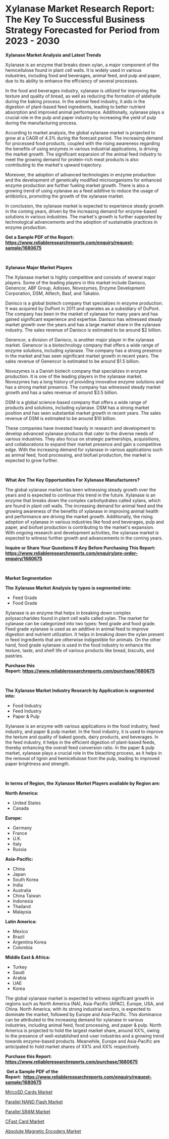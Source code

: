 <p><h1>Xylanase Market Research Report: The Key To Successful Business Strategy Forecasted for Period from 2023 - 2030</h1></p><p><strong>Xylanase Market Analysis and Latest Trends</strong></p>
<p><p>Xylanase is an enzyme that breaks down xylan, a major component of the hemicellulose found in plant cell walls. It is widely used in various industries, including food and beverages, animal feed, and pulp and paper, due to its ability to enhance the efficiency of several processes.</p><p>In the food and beverages industry, xylanase is utilized for improving the texture and quality of bread, as well as reducing the formation of aldehyde during the baking process. In the animal feed industry, it aids in the digestion of plant-based feed ingredients, leading to better nutrient absorption and improved animal performance. Additionally, xylanase plays a crucial role in the pulp and paper industry by increasing the yield of pulp during the manufacturing process.</p><p>According to market analysis, the global xylanase market is projected to grow at a CAGR of 4.3% during the forecast period. The increasing demand for processed food products, coupled with the rising awareness regarding the benefits of using enzymes in various industrial applications, is driving the market growth. The significant expansion of the animal feed industry to meet the growing demand for protein-rich meat products is also contributing to the market's upward trajectory.</p><p>Moreover, the adoption of advanced technologies in enzyme production and the development of genetically modified microorganisms for enhanced enzyme production are further fueling market growth. There is also a growing trend of using xylanase as a feed additive to reduce the usage of antibiotics, promoting the growth of the xylanase market.</p><p>In conclusion, the xylanase market is expected to experience steady growth in the coming years, driven by the increasing demand for enzyme-based solutions in various industries. The market's growth is further supported by technological advancements and the adoption of sustainable practices in enzyme production.</p></p>
<p><strong>Get a Sample PDF of the Report:&nbsp; <a href="https://www.reliableresearchreports.com/enquiry/request-sample/1680675">https://www.reliableresearchreports.com/enquiry/request-sample/1680675</a></strong></p>
<p>&nbsp;</p>
<p><strong>Xylanase Major Market Players</strong></p>
<p><p>The Xylanase market is highly competitive and consists of several major players. Some of the leading players in this market include Danisco, Genencor, ABF Group, Adisseo, Novozymes, Enzyme Development Corporation, DSM, Alltech, Basf, and Takabio.</p><p>Danisco is a global biotech company that specializes in enzyme production. It was acquired by DuPont in 2011 and operates as a subsidiary of DuPont. The company has been in the market of xylanase for many years and has gained significant experience and expertise. Danisco has witnessed steady market growth over the years and has a large market share in the xylanase industry. The sales revenue of Danisco is estimated to be around $2 billion.</p><p>Genencor, a division of Danisco, is another major player in the xylanase market. Genencor is a biotechnology company that offers a wide range of enzyme solutions, including xylanase. The company has a strong presence in the market and has seen significant market growth in recent years. The sales revenue of Genencor is estimated to be around $1.5 billion.</p><p>Novozymes is a Danish biotech company that specializes in enzyme production. It is one of the leading players in the xylanase market. Novozymes has a long history of providing innovative enzyme solutions and has a strong market presence. The company has witnessed steady market growth and has a sales revenue of around $3.5 billion.</p><p>DSM is a global science-based company that offers a wide range of products and solutions, including xylanase. DSM has a strong market position and has seen substantial market growth in recent years. The sales revenue of DSM is estimated to be around $10 billion.</p><p>These companies have invested heavily in research and development to develop advanced xylanase products that cater to the diverse needs of various industries. They also focus on strategic partnerships, acquisitions, and collaborations to expand their market presence and gain a competitive edge. With the increasing demand for xylanase in various applications such as animal feed, food processing, and biofuel production, the market is expected to grow further.</p></p>
<p>&nbsp;</p>
<p><strong>What Are The Key Opportunities For Xylanase Manufacturers?</strong></p>
<p><p>The global xylanase market has been witnessing steady growth over the years and is expected to continue this trend in the future. Xylanase is an enzyme that breaks down the complex carbohydrates called xylans, which are found in plant cell walls. The increasing demand for animal feed and the growing awareness of the benefits of xylanase in improving animal health and performance are driving the market growth. Additionally, the rising adoption of xylanase in various industries like food and beverages, pulp and paper, and biofuel production is contributing to the market's expansion. With ongoing research and development activities, the xylanase market is expected to witness further growth and advancements in the coming years.</p></p>
<p><strong>Inquire or Share Your Questions If Any Before Purchasing This Report: <a href="https://www.reliableresearchreports.com/enquiry/pre-order-enquiry/1680675">https://www.reliableresearchreports.com/enquiry/pre-order-enquiry/1680675</a></strong></p>
<p>&nbsp;</p>
<p><strong>Market Segmentation</strong></p>
<p><strong>The Xylanase Market Analysis by types is segmented into:</strong></p>
<p><ul><li>Feed Grade</li><li>Food Grade</li></ul></p>
<p><p>Xylanase is an enzyme that helps in breaking down complex polysaccharides found in plant cell walls called xylan. The market for xylanase can be categorized into two types: feed grade and food grade. Feed grade xylanase is used as an additive in animal feed to improve digestion and nutrient utilization. It helps in breaking down the xylan present in feed ingredients that are otherwise indigestible for animals. On the other hand, food grade xylanase is used in the food industry to enhance the texture, taste, and shelf life of various products like bread, biscuits, and pastries.</p></p>
<p><strong>Purchase this Report:&nbsp;<a href="https://www.reliableresearchreports.com/purchase/1680675">https://www.reliableresearchreports.com/purchase/1680675</a></strong></p>
<p>&nbsp;</p>
<p><strong>The Xylanase Market Industry Research by Application is segmented into:</strong></p>
<p><ul><li>Food Industry</li><li>Feed Industry</li><li>Paper & Pulp</li></ul></p>
<p><p>Xylanase is an enzyme with various applications in the food industry, feed industry, and paper & pulp market. In the food industry, it is used to improve the texture and quality of baked goods, dairy products, and beverages. In the feed industry, it helps in the efficient digestion of plant-based feeds, thereby enhancing the overall feed conversion ratio. In the paper & pulp market, xylanase plays a crucial role in the bleaching process, as it helps in the removal of lignin and hemicellulose from the pulp, leading to improved paper brightness and strength.</p></p>
<p>&nbsp;</p>
<p><strong>In terms of Region, the Xylanase Market Players available by Region are:</strong></p>
<p>
    <p> <strong> North America: </strong>
        <ul>
            <li>United States</li>
            <li>Canada</li>
        </ul>
        </p> 
    <p> <strong> Europe: </strong>
        <ul>
            <li>Germany</li>
            <li>France</li>
            <li>U.K.</li>
            <li>Italy</li>
            <li>Russia</li>
        </ul>
        </p> 
    <p> <strong> Asia-Pacific: </strong>
        <ul>
            <li>China</li>
            <li>Japan</li>
            <li>South Korea</li>
            <li>India</li>
            <li>Australia</li>
            <li>China Taiwan</li>
            <li>Indonesia</li>
            <li>Thailand</li>
            <li>Malaysia</li>
        </ul>
        </p> 
    <p> <strong> Latin America: </strong>
        <ul>
            <li>Mexico</li>
            <li>Brazil</li>
            <li>Argentina Korea</li>
            <li>Colombia</li>
        </ul>
        </p> 
    <p> <strong> Middle East & Africa: </strong>
        <ul>
            <li>Turkey</li>
            <li>Saudi</li>
            <li>Arabia</li>
            <li>UAE</li>
            <li>Korea</li>
        </ul>
    </p>
    </p>
<p><p>The global xylanase market is expected to witness significant growth in regions such as North America (NA), Asia-Pacific (APAC), Europe, USA, and China. North America, with its strong industrial sectors, is expected to dominate the market, followed by Europe and Asia-Pacific. This dominance can be attributed to the increasing demand for xylanase in various industries, including animal feed, food processing, and paper & pulp. North America is projected to hold the largest market share, around XX%, owing to the presence of well-established end-user industries and a growing trend towards enzyme-based products. Meanwhile, Europe and Asia-Pacific are anticipated to hold market shares of XX% and XX% respectively.</p></p>
<p><strong>Purchase this Report: <a href="https://www.reliableresearchreports.com/purchase/1680675">https://www.reliableresearchreports.com/purchase/1680675</a></strong></p>
<p>&nbsp;<strong>Get a Sample PDF of the Report:&nbsp;&nbsp;<a href="https://www.reliableresearchreports.com/enquiry/request-sample/1680675">https://www.reliableresearchreports.com/enquiry/request-sample/1680675</a></strong></p>
<p><strong></strong></p>
<p><p><a href="https://medium.com/@ishankishanrp23/mircosd-cards-market-research-report-its-history-and-forecast-2023-to-2030-99612b3c877f">MircoSD Cards Market</a></p><p><a href="https://medium.com/@nayanmongiarp23/parallel-nand-flash-market-size-reveals-the-best-marketing-channels-in-global-industry-e1ffc50a06b5">Parallel NAND Flash Market</a></p><p><a href="https://medium.com/@klrahulrp23/parallel-sram-market-furnishes-information-on-market-share-market-trends-and-market-growth-80a244a7a064">Parallel SRAM Market</a></p><p><a href="https://medium.com/@subhamgillrp23/cfast-card-market-size-reveals-the-best-marketing-channels-in-global-industry-0296938d807b">CFast Card Market</a></p><p><a href="https://medium.com/@suryayadavrp23/decoding-absolute-magnetic-encoders-market-metrics-market-share-trends-and-growth-patterns-2daca6d25af7">Absolute Magnetic Encoders Market</a></p></p>